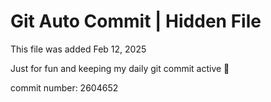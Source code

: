 # Git Auto Commit | Hidden File

This file was added Feb 12, 2025

Just for fun and keeping my daily git commit active 🤪

commit number: 2604652
